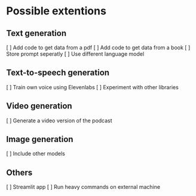 # Possible extentions


## Text generation
[ ] Add code to get data from a pdf
[ ] Add code to get data from a book
[ ] Store prompt seperatly
[ ] Use different language model

## Text-to-speech generation
[ ] Train own voice using Elevenlabs
[ ] Experiment with other libraries

## Video generation
[ ] Generate a video version of the podcast

## Image generation
[ ] Include other models

## Others
[ ] Streamlit app
[ ] Run heavy commands on external machine